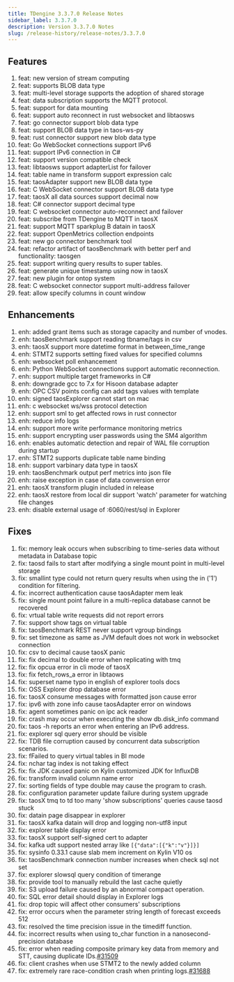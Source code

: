 ```yaml
---
title: TDengine 3.3.7.0 Release Notes
sidebar_label: 3.3.7.0
description: Version 3.3.7.0 Notes
slug: /release-history/release-notes/3.3.7.0
---
```


## Features
  1. feat: new version of stream computing
  2. feat: supports BLOB data type
  3. feat: multi-level storage supports the adoption of shared storage
  4. feat: data subscription supports the MQTT protocol.
  5. feat: support for data mounting
  6. feat: support auto reconnect in rust websocket and libtaosws
  7. feat: go connector support blob data type
  8. feat: support BLOB data type in taos-ws-py
  9. feat: rust connector support new blob data type
 10. feat: Go WebSocket connections support IPv6
 11. feat: support IPv6 connection in C#
 12. feat: support version compatible check
 13. feat: libtaosws support adapterList for failover
 14. feat: table name in transform support expression calc
 15. feat: taosAdapter support new BLOB data type
 16. feat: C WebSocket connector support BLOB data type
 17. feat: taosX all data sources support decimal now
 18. feat: C# connector support decimal type
 19. feat: C websocket connector auto-reconnect and failover
 20. feat: subscribe from TDengine to MQTT in taosX
 21. feat: support MQTT sparkplug B datain in taosX
 22. feat: support OpenMetrics collection endpoints
 23. feat: new go connector benchmark tool
 24. feat: refactor artifact of taosBenchmark with better perf and functionality: taosgen
 25. feat: support writing query results to super tables.
 26. feat: generate unique timestamp using now in taosX
 27. feat: new plugin for ontop system
 28. feat: C websocket connector support multi-address failover
 29. feat: allow specify columns in count window

## Enhancements
  1. enh: added grant items such as storage capacity and number of vnodes.
  2. enh: taosBenchmark support reading tbname/tags in csv
  3. enh: taosX support more datetime format in between_time_range
  4. enh: STMT2 supports setting fixed values for specified columns
  5. enh: websocket poll enhancement
  6. enh: Python WebSocket connections support automatic reconnection.
  7. enh: support multiple target frameworks in C#
  8. enh: downgrade gcc to 7.x for Hisoon database adapter
  9. enh: OPC CSV points config can add tags values with template
 10. enh: signed taosExplorer cannot start on mac
 11. enh: c websocket ws/wss protocol detection
 12. enh: support sml to get affected rows in rust connector
 13. enh: reduce info logs
 14. enh: support more write performance monitoring metrics
 15. enh: support encrypting user passwords using the SM4 algorithm
 16. enh: enables automatic detection and repair of WAL file corruption during startup
 17. enh: STMT2 supports duplicate table name binding
 18. enh: support varbinary data type in taosX
 19. enh: taosBenchmark output perf metrics into json file
 20. enh: raise exception in case of data conversion error
 21. enh: taosX transform plugin included in release
 22. enh: taosX restore from local dir support 'watch' parameter for watching file changes
 23. enh: disable external usage of :6060/rest/sql in Explorer

## Fixes
  1. fix: memory leak occurs when subscribing to time-series data without metadata in Database topic
  2. fix: taosd fails to start after modifying a single mount point in multi-level storage
  3. fix: smallint type could not return query results when using the in ('1') condition for filtering.
  4. fix: incorrect authentication cause taosAdapter mem leak
  5. fix: single mount point failure in a multi-replica database cannot be recovered
  6. fix: vrtual table write requests did not report errors
  7. fix: support show tags on virtual table
  8. fix: taosBenchmark REST never support vgroup bindings
  9. fix: set timezone as same as JVM default does not work in websocket connection
 10. fix: csv to decimal cause taosX panic
 11. fix: fix decimal to double error when replicating with tmq
 12. fix: fix opcua error in cli mode of taosX
 13. fix: fix fetch_rows_a error in libtaows
 14. fix: superset name typo in english of explorer tools docs
 15. fix: OSS Explorer drop database error
 16. fix: taosX consume messages with formatted json cause error
 17. fix: ipv6 with zone info cause taosAdapter error on windows
 18. fix: agent sometimes panic on ipc ack reader
 19. fix: crash may occur when executing the show db.disk_info command
 20. fix: taos -h reports an error when entering an IPv6 address.
 21. fix: explorer sql query error should be visible
 22. fix: TDB file corruption caused by concurrent data subscription scenarios.
 23. fix: fFailed to query virtual tables in BI mode​​
 24. fix: nchar tag index is not taking effect
 25. fix: fix JDK caused panic on Kylin customized JDK for InfluxDB
 26. fix: transform invalid column name error
 27. fix: sorting fields of type double may cause the program to crash.
 28. fix: configuration parameter update failure during system upgrade
 29. fix: taosX tmq to td too many 'show subscriptions' queries cause taosd stuck
 30. fix: datain page disappear in explorer
 31. fix: taosX kafka datain will drop and logging non-utf8 input
 32. fix: explorer table display error
 33. fix: taosX support self-signed cert to adapter
 34. fix: kafka udt support nested array like `[{"data":[{"k":"v"}]}]`
 35. fix: sysinfo 0.33.1 cause slab mem increment on Kylin V10 os
 36. fix: taosBenchmark connection number increases when check sql not set
 37. fix: explorer slowsql query condition of timerange
 38. fix: provide tool to manually rebuild the last cache quietly
 39. fix: S3 upload failure caused by an abnormal compact operation.
 40. fix: SQL error detail should display in Explorer logs
 41. fix: drop topic will affect other consumers' subscriptions
 42. fix:  error occurs when the parameter string length of forecast exceeds 512
 43. fix: resolved the time precision issue in the timediff function.
 44. fix: incorrect results when using to_char function in a nanosecond-precision database
 45. fix: error when reading composite primary key data from memory and STT, causing duplicate IDs.[#31509](https://github.com/taosdata/TDengine/issues/31509)
 46. fix: client crashes when use STMT2 to the newly added column
 47. fix: extremely rare race-condition crash when printing logs.[#31688](https://github.com/taosdata/TDengine/issues/31688)

